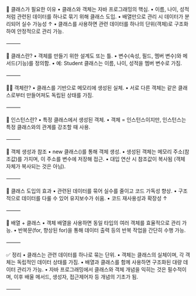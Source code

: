 📌 클래스가 필요한 이유
	•	클래스와 객체는 자바 프로그래밍의 핵심.
	•	이름, 나이, 성적처럼 관련된 데이터를 하나로 묶기 위해 클래스 도입.
	•	배열만으로 관리 시 데이터가 분리되어 실수 가능성 ↑
	•	클래스를 사용하면 관련 데이터를 하나의 단위(객체)로 구조화하여 안정적으로 관리 가능.

⸻

🧱 클래스란?
	•	객체를 만들기 위한 설계도 또는 틀.
	•	변수(속성, 필드, 멤버 변수)와 메서드(기능)를 정의함.
	•	예: Student 클래스는 이름, 나이, 성적을 멤버 변수로 가짐.

⸻

🧍‍♂️ 객체란?
	•	클래스를 기반으로 메모리에 생성된 실체.
	•	서로 다른 객체는 같은 클래스로부터 만들어져도 독립된 상태를 가짐.

⸻

🔁 인스턴스란?
	•	특정 클래스에서 생성된 객체.
	•	객체 = 인스턴스이지만, 인스턴스는 특정 클래스와의 관계를 강조할 때 사용.

⸻

🔗 객체 생성과 참조
	•	new 클래스()를 통해 객체 생성.
	•	생성된 객체는 메모리 주소(참조값)를 가지며, 이 주소를 변수에 저장해 접근.
	•	대입 연산 시 참조값이 복사됨 (객체 자체가 복사되는 것은 아님).

⸻

🧾 클래스 도입의 효과
	•	관련된 데이터를 묶어 실수를 줄이고 코드 가독성 향상.
	•	구조적으로 데이터를 다룰 수 있어 유지보수가 쉬움.
	•	코드 재사용성과 확장성 ↑

⸻

🧰 배열 + 클래스
	•	객체 배열을 사용하면 동일 타입의 여러 객체를 효율적으로 관리 가능.
	•	반복문(for, 향상된 for)을 통해 데이터 출력 등의 반복 작업을 간단히 수행 가능.

⸻

✅ 정리
	•	클래스는 관련 데이터를 하나로 묶는 단위.
	•	객체는 클래스의 실체이며, 각 객체는 독립적인 데이터 상태를 가짐.
	•	배열과 클래스를 함께 사용하면 구조화된 대량 데이터 관리가 가능.
	•	자바 프로그래밍에서 클래스와 객체 개념을 익히는 것은 필수적이며, 이후 배울 메서드, 생성자, 접근제어자 등 개념의 기초가 됨.

⸻
